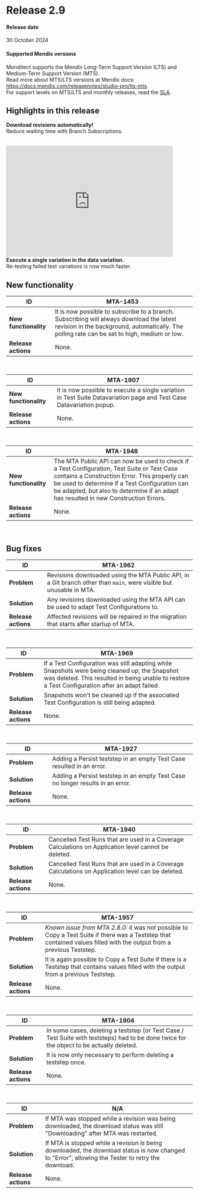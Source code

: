 # Release 2.9

#### Release date

30 October 2024

#### Supported Mendix versions

Menditect supports the Mendix Long-Term Support Version (LTS) and Medium-Term Support Version (MTS). <br/>
Read more about MTS/LTS versions at Mendix docs: https://docs.mendix.com/releasenotes/studio-pro/lts-mts. <br/>
For support levels on MTS/LTS and monthly releases, read the [SLA](../legal/sla). 

## Highlights in this release

<i class="fas fa-fire"></i>  <b>Download revisions automatically!</b> <br/> Reduce waiting time with Branch Subscriptions.  
<br/>
<iframe src="https://player.vimeo.com/video/1019352760" height="300" width="450" frameborder="0" allow="autoplay; fullscreen" allowfullscreen></iframe>
<br/>
<i class="fas fa-fire"></i>  <b>Execute a single variation in the data variation.</b><br/> Re-testing failed test variations is now much faster.



## New functionality 

| ID                    | MTA-1453                                                                                                                                                                                |
| --------------------- | --------------------------------------------------------------------------------------------------------------------------------------------------------------------------------------- |
| __New functionality__ | It is now possible to subscribe to a branch. Subscribing will always download the latest revision in the background, automatically. The polling rate can be set to high, medium or low. |
| __Release actions__   | None.                                                                                                                                                                                   |
<br/>


| ID                    | MTA-1907                                                                                                             |
| --------------------- | -------------------------------------------------------------------------------------------------------------------- |
| __New functionality__ | It is now possible to execute a single variation in Test Suite Datavariation page and Test Case Datavariation popup. |
| __Release actions__   | None.                                                                                                                |
<br/>


| ID                    | MTA-1948                                                                                                                                                                                                                                                                              |
| --------------------- | ------------------------------------------------------------------------------------------------------------------------------------------------------------------------------------------------------------------------------------------------------------------------------------- |
| __New functionality__ | The MTA Public API can now be used to check if a Test Configuration, Test Suite or Test Case contains a Construction Error. This property can be used to determine if a Test Configuration can be adapted, but also to determine if an adapt has resulted in new Construction Errors. |
| __Release actions__   | None.                                                                                                                                                                                                                                                                                 |
<br/>


## Bug fixes


| ID                  | MTA-1962                                                                                                            |
| ------------------- | ------------------------------------------------------------------------------------------------------------------- |
| __Problem__         | Revisions downloaded using the MTA Public API, in a Git branch other than `main`, were visible but unusable in MTA. |
| __Solution__        | Any revisions downloaded using the MTA API can be used to adapt Test Configurations to.                             |
| __Release actions__ | Affected revisions will be repaired in the migration that starts after startup of MTA.                              |

<br/>

| ID                  | MTA-1969                                                                                                                                                                                         |
| ------------------- | ------------------------------------------------------------------------------------------------------------------------------------------------------------------------------------------------ |
| __Problem__         | If a Test Configuration was still adapting while Snapshots were being cleaned up, the Snapshot was deleted. This resulted in being unable to restore a Test Configuration after an adapt failed. |
| __Solution__        | Snapshots won't be cleaned up if the associated Test Configuration is still being adapted.                                                                                                       |
| __Release actions__ | None.                                                                                                                                                                                            |

<br/>

| ID                  | MTA-1927                                                                       |
| ------------------- | ------------------------------------------------------------------------------ |
| __Problem__         | Adding a Persist teststep in an empty Test Case resulted in an error.          |
| __Solution__        | Adding a Persist teststep in an empty Test Case no longer results in an error. |
| __Release actions__ | None.                                                                          |

<br/>

| ID                  | MTA-1940                                                                                             |
| ------------------- | ---------------------------------------------------------------------------------------------------- |
| __Problem__         | Cancelled Test Runs that are used in a Coverage Calculations on Application level cannot be deleted. |
| __Solution__        | Cancelled Test Runs that are used in a Coverage Calculations on Application level can be deleted.    |
| __Release actions__ | None.                                                                                                |

<br/>

| ID                  | MTA-1957                                                                                                                                                              |
| ------------------- | --------------------------------------------------------------------------------------------------------------------------------------------------------------------- |
| __Problem__         | *Known issue from MTA 2.8.0:* it was not possible to Copy a Test Suite if there was a Teststep that contained values filled with the output from a previous Teststep. |
| __Solution__        | It is again possible to Copy a Test Suite if there is a Teststep that contains values filled with the output from a previous Teststep.                                |
| __Release actions__ | None.                                                                                                                                                                 |


<br/>

| ID                  | MTA-1904                                                                                                                                  |
| ------------------- | ----------------------------------------------------------------------------------------------------------------------------------------- |
| __Problem__         | In some cases, deleting a teststep (or Test Case / Test Suite with teststeps) had to be done twice for the object to be actually deleted. |
| __Solution__        | It is now only necessary to perform deleting a teststep once.                                                                             |
| __Release actions__ | None.                                                                                                                                     |

<br/>

| ID                  | N/A                                                                                                                                               |
| ------------------- | ------------------------------------------------------------------------------------------------------------------------------------------------- |
| __Problem__         | If MTA was stopped while a revision was being downloaded, the download status was still "Downloading" after MTA was restarted.                    |
| __Solution__        | If MTA is stopped while a revision is being downloaded, the download status is now changed to "Error", allowing the Tester to retry the download. |
| __Release actions__ | None.                                                                                                                                             |

